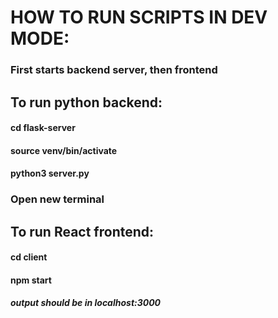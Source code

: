 # HOW TO RUN SCRIPTS IN DEV MODE:
### First starts backend server, then frontend

## To run python backend:
#### cd flask-server
#### source venv/bin/activate
#### python3 server.py

### Open new terminal

## To run React frontend:
#### cd client
#### npm start

##### output should be in localhost:3000
